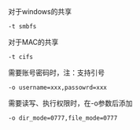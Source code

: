 对于windows的共享

```
-t smbfs
```

对于MAC的共享

```
-t cifs
```



需要账号密码时，注：支持引号

```
-o username=xxx,passowrd=xxx
```

需要读写、执行权限时，在-o参数后添加

```
-o dir_mode=0777,file_mode=0777
```


